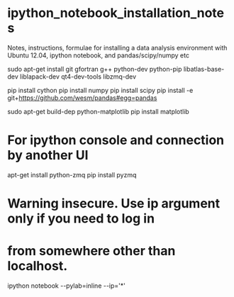 ipython_notebook_installation_notes
===================================

Notes, instructions, formulae for installing a data analysis environment with Ubuntu 12.04, ipython notebook, and pandas/scipy/numpy etc


sudo apt-get install git gfortran g++ python-dev python-pip libatlas-base-dev liblapack-dev qt4-dev-tools libzmq-dev

pip install cython
pip install numpy
pip install scipy 
pip install -e git+https://github.com/wesm/pandas#egg=pandas

sudo apt-get build-dep python-matplotlib 
pip install matplotlib

# For ipython console and connection by another UI
apt-get install python-zmq
pip install pyzmq


# Warning insecure.  Use ip argument only if you need to log in
# from somewhere other than localhost.
ipython notebook --pylab=inline --ip='*'


